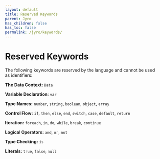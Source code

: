 ```yaml
---
layout: default
title: Reserved Keywords
parent: Jyro
has_children: false
has_toc: false
permalink: /jyro/keywords/
---
```


# Reserved Keywords

The following keywords are reserved by the language and cannot be used as identifiers:

**The Data Context:** `Data`

**Variable Declaration:** `var`

**Type Names:** `number`, `string`, `boolean`, `object`, `array`

**Control Flow:** `if`, `then`, `else`, `end`, `switch`, `case`, `default`, `return`

**Iteration:** `foreach`, `in`, `do`, `while`, `break`, `continue`

**Logical Operators:** `and`, `or`, `not`

**Type Checking:** `is`

**Literals:** `true`, `false`, `null`